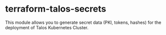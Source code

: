 # terraform-talos-secrets
This module allows you to generate secret data (PKI, tokens, hashes) for the deployment of Talos Kubernetes Cluster. 

